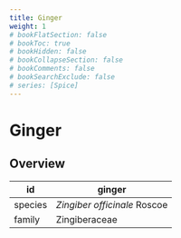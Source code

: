 ```yaml
---
title: Ginger
weight: 1
# bookFlatSection: false
# bookToc: true
# bookHidden: false
# bookCollapseSection: false
# bookComments: false
# bookSearchExclude: false
# series: [Spice]
---
```


# Ginger
## Overview

|   id  |           ginger           |
|-------|----------------------------|
|species|*Zingiber officinale* Roscoe|
| family|        Zingiberaceae       |